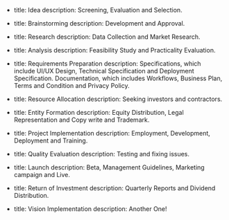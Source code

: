 - title: Idea
  description: Screening, Evaluation and Selection.

- title: Brainstorming
  description: Development and Approval.

- title: Research
  description: Data Collection and Market Research.

- title: Analysis
  description: Feasibility Study and Practicality Evaluation.

- title: Requirements Preparation
  description:
  Specifications, which include UI/UX Design, Technical Specification and Deployment Specification.
  Documentation, which includes Workflows, Business Plan, Terms and Condition and Privacy Policy.

- title: Resource Allocation
  description: Seeking investors and contractors.

- title: Entity Formation
  description: Equity Distribution, Legal Representation and Copy write and Trademark.

- title: Project Implementation
  description: Employment, Development, Deployment and Training.

- title: Quality Evaluation
  description: Testing and fixing issues.

- title: Launch
  description: Beta, Management Guidelines, Marketing campaign and Live.

- title: Return of Investment
  description: Quarterly Reports and Dividend Distribution.

- title: Vision Implementation
  description: Another One!
